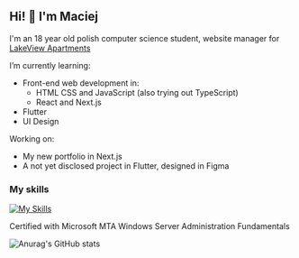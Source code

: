 ## Hi! 👋  I'm Maciej
I'm an 18 year old polish computer science student, website manager for [LakeView Apartments](https://www.lakeviewprzewiez.pl)

I’m currently learning: 
- Front-end web development in:
  - HTML CSS and JavaScript (also trying out TypeScript) 
  - React and Next.js
- Flutter
- UI Design 

Working on:
- My new portfolio in Next.js
- A not yet disclosed project in Flutter, designed in Figma

### My skills
[![My Skills](https://skillicons.dev/icons?i=html,css,js,flutter,dart,figma,git,php)](https://skillicons.dev)

Certified with Microsoft MTA Windows Server Administration Fundamentals


![Anurag's GitHub stats](https://github-readme-stats.vercel.app/api?username=malcewicz&count_private=true&hide=issues&show_icons=true&theme=github_dark)
